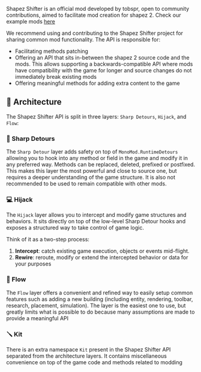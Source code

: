 Shapez Shifter is an official mod developed by tobspr, open to community contributions, aimed to facilitate mod creation for shapez 2. Check our example mods [here](https://github.com/tobspr-games/shapez2-mod-samples)



We recommend using and contributing to the Shapez Shifter project for sharing common mod functionality. The API is responsible for:

- Facilitating methods patching
- Offering an API that sits in-between the shapez 2 source code and the mods. This allows supporting a backwards-compatible API where mods have compatibility with the game for longer and source changes do not immediately break existing mods
- Offering meaningful methods for adding extra content to the game



## 📏 Architecture

The Shapez Shifter API is split in three layers: `Sharp Detours`, `Hijack`, and `Flow`:

### 🏹 Sharp Detours

The `Sharp Detour` layer adds safety on top of `MonoMod.RuntimeDetours` allowing you to hook into any method or field in the game and modify it in any preferred way. Methods can be replaced, deleted, prefixed or postfixed. This makes this layer the most powerful and close to source one, but requires a deeper understanding of the game structure. It is also not recommended to be used to remain compatible with other mods.

### 💻 Hijack

The `Hijack` layer allows you to intercept and modify game structures and behaviors. It sits directly on top of the low-level Sharp Detour hooks and exposes a structured way to take control of game logic.

Think of it as a two-step process:

1. **Intercept**: catch existing game execution, objects or events mid-flight.
2. **Rewire**: reroute, modify or extend the intercepted behavior or data for your purposes

### 🌊 Flow

The `Flow` layer offers a convenient and refined way to easily setup common features such as adding a new building (including entity, rendering, toolbar, research, placement, simulation). The layer is the easiest one to use, but greatly limits what is possible to do because many assumptions are made to provide a meaningful API

### 🪛 Kit

There is an extra namespace `Kit` present in the Shapez Shifter API separated from the architecture layers. It contains miscellaneous convenience on top of the game code and methods related to modding
